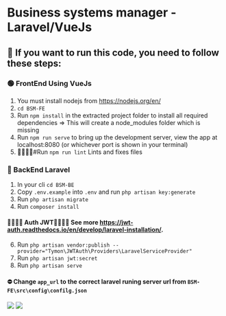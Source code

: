 # Business systems manager - Laravel/VueJs

## 🤩 If you want to run this code, you need to follow these steps:

### 🟢 FrontEnd Using VueJs
1. You must install nodejs from https://nodejs.org/en/
2. ``` cd BSM-FE ```
3. Run ``` npm install ``` in the extracted project folder to install all required dependencies => This will create a node_modules folder which is missing
4. Run ``` npm run serve ``` to bring up the development server, view the app at localhost:8080 (or whichever port is shown in your terminal)
5. 🤞🏼🤞🏼#Run ``` npm run lint ``` Lints and fixes files

### 🔴 BackEnd Laravel

1. In your cli ```cd BSM-BE```
2. Copy ```.env.example``` into ```.env``` and run ```php artisan key:generate```
3. Run ```php artisan migrate```
4. Run ```composer install```
 #### 🤞🏼🤞🏼 Auth JWT🤞🏼🤞🏼 See more https://jwt-auth.readthedocs.io/en/develop/laravel-installation/.
6. Run ```php artisan vendor:publish --provider="Tymon\JWTAuth\Providers\LaravelServiceProvider"```
7. Run ```php artisan jwt:secret```
8. Run ```php artisan serve```

#### ⛔️ Change ```app_url``` to the correct laravel runing server url from  ```BSM-FE\src\config\confilg.json```

<img src="https://user-images.githubusercontent.com/32686488/169119645-4e13172d-8f88-4040-9ad0-f44c3409ad01.png"/>
<img src="https://user-images.githubusercontent.com/32686488/169119663-8855ad34-5ea0-4e9d-aec8-890d4f738409.png"/>
